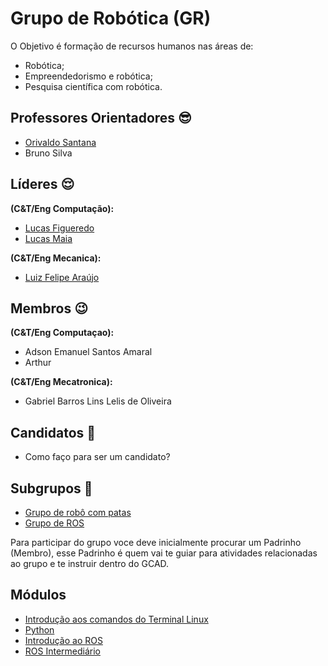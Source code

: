 # Grupo de Robótica (GR) 

O Objetivo é formação de recursos humanos nas áreas de:
* Robótica;
* Empreendedorismo e robótica; 
* Pesquisa científica com robótica.

## Professores Orientadores :sunglasses:
* [Orivaldo Santana](https://github.com/orivaldosantana)
* Bruno Silva 

## Líderes :relieved:
**(C&T/Eng Computação):**
* [Lucas Figueredo](https://github.com/lucasboot) 
* [Lucas Maia](https://github.com/lucasmaia435)

**(C&T/Eng Mecanica):**
* [Luiz Felipe Araújo](https://github.com/LuizFelipeLemon)                           

## Membros :wink:
  
**(C&T/Eng Computaçao):**
* Adson Emanuel Santos Amaral             
* Arthur   

**(C&T/Eng Mecatronica):**           
* Gabriel Barros Lins Lelis de Oliveira   


            
## Candidatos :runner:
* Como faço para ser um candidato?

## Subgrupos :notebook:
* [Grupo de robô com patas]()
* [Grupo de ROS]()

Para participar do grupo voce deve inicialmente procurar um Padrinho (Membro), esse Padrinho é quem vai te guiar para atividades relacionadas ao grupo e te instruir dentro do GCAD.

## Módulos 
* [Introdução aos comandos do Terminal Linux](https://github.com/Natalnet/ModulosDeEstudo/tree/master/Linux)
* [Python](https://github.com/Natalnet/ModulosDeEstudo/tree/master/Python/Basico)
* [Introdução ao ROS](https://github.com/Natalnet/ModulosDeEstudo/tree/master/ROS/Basico) 
* [ROS Intermediário](https://github.com/Natalnet/ModulosDeEstudo/tree/master/ROS/Intermediario)



